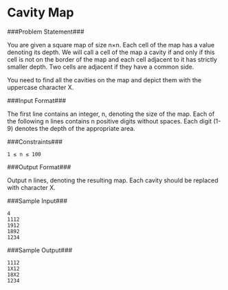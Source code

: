 Cavity Map
===================

###Problem Statement###

You are given a square map of size n×n. Each cell of the map has a value denoting its depth. We will call a cell of the map a cavity if and only if this cell is not on the border of the map and each cell adjacent to it has strictly smaller depth. Two cells are adjacent if they have a common side.

You need to find all the cavities on the map and depict them with the uppercase character X.

###Input Format###

The first line contains an integer, n, denoting the size of the map. Each of the following n lines contains n positive digits without spaces. Each digit (1-9) denotes the depth of the appropriate area.

###Constraints###

```
1 ≤ n ≤ 100
```

###Output Format###

Output n lines, denoting the resulting map. Each cavity should be replaced with character X.

###Sample Input###

```
4
1112
1912
1892
1234
```

###Sample Output###

```
1112
1X12
18X2
1234
```